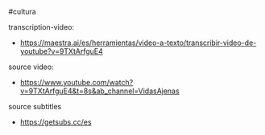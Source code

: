  #cultura

transcription-video:
- https://maestra.ai/es/herramientas/video-a-texto/transcribir-video-de-youtube?v=9TXtArfguE4

source video:
- https://www.youtube.com/watch?v=9TXtArfguE4&t=8s&ab_channel=VidasAjenas

source subtitles 
- https://getsubs.cc/es
